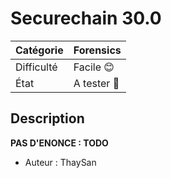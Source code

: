 # Securechain 30.0

| Catégorie  | Forensics |
|------------|-----------|
| Difficulté | Facile 😊  |
| État       | A tester 🎯    |
## Description

**PAS D'ENONCE : TODO**

- Auteur : ThaySan
